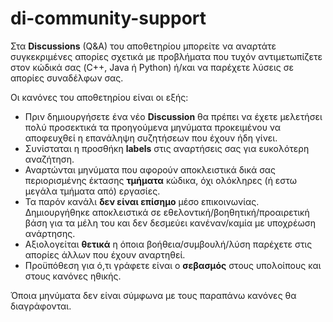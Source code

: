 # di-community-support
Στα **Discussions** (Q&A) του αποθετηρίου μπορείτε να αναρτάτε συγκεκριμένες απορίες σχετικά με προβλήματα που τυχόν αντιμετωπίζετε στον κώδικά σας (C++, Java ή Python) ή/και να παρέχετε λύσεις σε απορίες συναδέλφων σας.

Οι κανόνες του αποθετηρίου είναι οι εξής:
* Πριν δημιουργήσετε ένα νέο **Discussion** θα πρέπει να έχετε μελετήσει πολύ προσεκτικά τα προηγούμενα μηνύματα προκειμένου να αποφευχθεί η επανάληψη συζητήσεων που έχουν ήδη γίνει.
* Συνίσταται η προσθήκη **labels** στις αναρτήσεις σας για ευκολότερη αναζήτηση.
* Αναρτώνται μηνύματα που αφορούν αποκλειστικά δικά σας περιορισμένης έκτασης **τμήματα** κώδικα, όχι ολόκληρες (ή εστω μεγάλα τμήματα από) εργασίες.
* Τα παρόν κανάλι **δεν είναι επίσημο** μέσο επικοινωνίας. Δημιουργήθηκε αποκλειστικά σε εθελοντική/βοηθητική/προαιρετική βάση για τα μέλη του και δεν δεσμεύει κανέναν/καμία με υποχρέωση ανάρτησης.
* Αξιολογείται **θετικά** η όποια βοήθεια/συμβουλή/λύση παρέχετε στις απορίες άλλων που έχουν αναρτηθεί.
* Προϋπόθεση για ό,τι γράφετε είναι ο **σεβασμός** στους υπολοίπους και στους κανόνες ηθικής.

Όποια μηνύματα δεν είναι σύμφωνα με τους παραπάνω κανόνες θα διαγράφονται.
